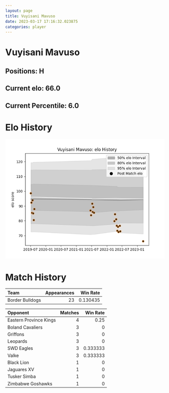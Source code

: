 ```yaml
---  
layout: page  
title: Vuyisani Mavuso  
date: 2023-03-17 17:16:32.023875  
categories: player  
---
```

# Vuyisani Mavuso

## Positions: H

## Current elo: 66.0

## Current Percentile: 6.0

# Elo History


![elo history](history_VuyisaniMavuso.png)
# Match History


| Team            |   Appearances |   Win Rate |
|:----------------|--------------:|-----------:|
| Border Bulldogs |            23 |   0.130435 |

| Opponent               |   Matches |   Win Rate |
|:-----------------------|----------:|-----------:|
| Eastern Province Kings |         4 |   0.25     |
| Boland Cavaliers       |         3 |   0        |
| Griffons               |         3 |   0        |
| Leopards               |         3 |   0        |
| SWD Eagles             |         3 |   0.333333 |
| Valke                  |         3 |   0.333333 |
| Black Lion             |         1 |   0        |
| Jaguares XV            |         1 |   0        |
| Tusker Simba           |         1 |   0        |
| Zimbabwe Goshawks      |         1 |   0        |